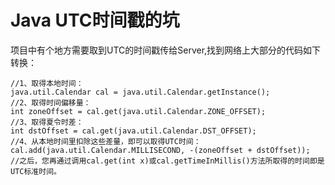 # Java UTC时间戳的坑

项目中有个地方需要取到UTC的时间戳传给Server,找到网络上大部分的代码如下转换：
```
//1、取得本地时间：
java.util.Calendar cal = java.util.Calendar.getInstance();
//2、取得时间偏移量：
int zoneOffset = cal.get(java.util.Calendar.ZONE_OFFSET);
//3、取得夏令时差：
int dstOffset = cal.get(java.util.Calendar.DST_OFFSET);
//4、从本地时间里扣除这些差量，即可以取得UTC时间：
cal.add(java.util.Calendar.MILLISECOND, -(zoneOffset + dstOffset));
//之后，您再通过调用cal.get(int x)或cal.getTimeInMillis()方法所取得的时间即是UTC标准时间。
```
